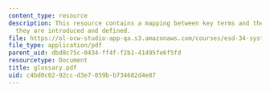 ```yaml
---
content_type: resource
description: This resource contains a mapping between key terms and the lectures where
  they are introduced and defined.
file: https://ol-ocw-studio-app-qa.s3.amazonaws.com/courses/esd-34-system-architecture-january-iap-2007/c4bd0c0292ccd3e7059bb734682d4e87_glossary.pdf
file_type: application/pdf
parent_uid: dbd8c75c-0434-ff4f-f2b1-41495fe6f5fd
resourcetype: Document
title: glossary.pdf
uid: c4bd0c02-92cc-d3e7-059b-b734682d4e87
---
```

